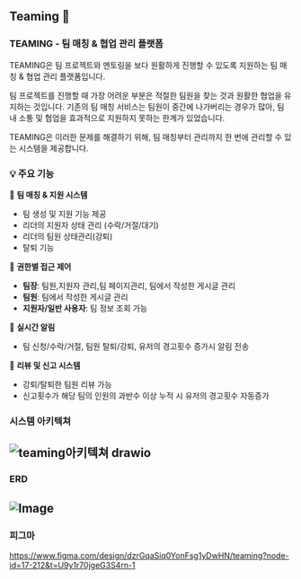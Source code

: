 ## Teaming 🐾
### TEAMING - 팀 매칭 & 협업 관리 플랫폼
TEAMING은 팀 프로젝트와 멘토링을 보다 원활하게 진행할 수 있도록 지원하는 팀 매칭 & 협업 관리 플랫폼입니다.

팀 프로젝트를 진행할 때 가장 어려운 부분은 적절한 팀원을 찾는 것과 원활한 협업을 유지하는 것입니다.
기존의 팀 매칭 서비스는 팀원이 중간에 나가버리는 경우가 많아, 팀 내 소통 및 협업을 효과적으로 지원하지 못하는 한계가 있었습니다.

TEAMING은 이러한 문제를 해결하기 위해, 팀 매칭부터 관리까지 한 번에 관리할 수 있는 시스템을 제공합니다.

### **💡 주요 기능**  

🔹 **팀 매칭 & 지원 시스템**  
- 팀 생성 및 지원 기능 제공  
- 리더의 지원자 상태 관리 (수락/거절/대기)
- 리더의 팀원 상태관리(강퇴)
- 탈퇴 기능

🔹 **권한별 접근 제어**  
- **팀장**: 팀원,지원자 관리,팀 페이지관리, 팀에서 작성한 게시글 관리
- **팀원**: 팀에서 작성한 게시글 관리
- **지원자/일반 사용자**: 팀 정보 조회 가능  

🔹 **실시간 알림**  
- 팀 신청/수락/거절, 팀원 탈퇴/강퇴, 유저의 경고횟수 증가시 알림 전송  

🔹 **리뷰 및 신고 시스템**  
- 강퇴/탈퇴한 팀원 리뷰 가능  
- 신고횟수가 해당 팀의 인원의 과반수 이상 누적 시 유저의 경고횟수 자동증가

### 시스템 아키텍쳐
![teaming아키텍쳐 drawio](https://github.com/user-attachments/assets/320bd474-61e7-4f12-8cae-57cbfa01a396)
---

### ERD
![Image](https://github.com/user-attachments/assets/8920e644-6384-4a79-8c58-7958aa0fabdf)
---

### 피그마
https://www.figma.com/design/dzrGqaSiq0YonFsg1yDwHN/teaming?node-id=17-212&t=U9y1r70jgeG3S4rn-1
